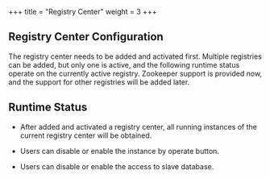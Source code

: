 +++
title = "Registry Center"
weight = 3
+++

## Registry Center Configuration

The registry center needs to be added and activated first. Multiple registries can be added, but only one is active, and the following runtime status operate on the currently active registry.
Zookeeper support is provided now, and the support for other registries will be added later.

## Runtime Status

+ After added and activated a registry center, all running instances of the current registry center will be obtained.

+ Users can disable or enable the instance by operate button.

+ Users can disable or enable the access to slave database.
